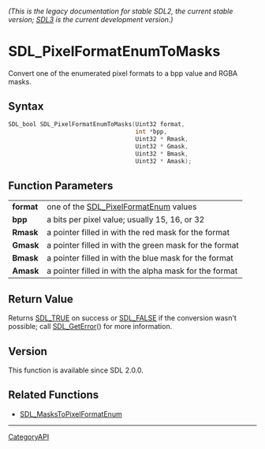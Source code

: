###### (This is the legacy documentation for stable SDL2, the current stable version; [SDL3](https://wiki.libsdl.org/SDL3/) is the current development version.)
# SDL_PixelFormatEnumToMasks

Convert one of the enumerated pixel formats to a bpp value and RGBA masks.

## Syntax

```c
SDL_bool SDL_PixelFormatEnumToMasks(Uint32 format,
                                    int *bpp,
                                    Uint32 * Rmask,
                                    Uint32 * Gmask,
                                    Uint32 * Bmask,
                                    Uint32 * Amask);

```

## Function Parameters

|                |                                                              |
| -------------- | ------------------------------------------------------------ |
| **format**     | one of the [SDL_PixelFormatEnum](SDL_PixelFormatEnum) values |
| **bpp**        | a bits per pixel value; usually 15, 16, or 32                |
| **Rmask**      | a pointer filled in with the red mask for the format         |
| **Gmask**      | a pointer filled in with the green mask for the format       |
| **Bmask**      | a pointer filled in with the blue mask for the format        |
| **Amask**      | a pointer filled in with the alpha mask for the format       |

## Return Value

Returns [SDL_TRUE](SDL_TRUE) on success or [SDL_FALSE](SDL_FALSE) if the
conversion wasn't possible; call [SDL_GetError](SDL_GetError)() for more
information.

## Version

This function is available since SDL 2.0.0.

## Related Functions

* [SDL_MasksToPixelFormatEnum](SDL_MasksToPixelFormatEnum)

----
[CategoryAPI](CategoryAPI)

